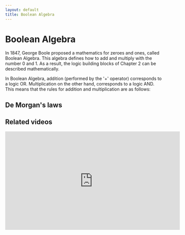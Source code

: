 ```yaml
---
layout: default
title: Boolean Algebra
---
```

# Boolean Algebra

In 1847, George Boole proposed a mathematics for zeroes and ones, called Boolean Algebra.
This algebra defines how to add and multiply with the number 0 and 1.
As a result, the logic building blocks of Chapter 2 can be described mathematically.

In Boolean Algebra, addition (performed by the '+' operator) corresponds to a logic OR.
Multiplication on the other hand, corresponds to a logic AND.
This means that the rules for addition and multiplication are as follows:


## De Morgan's laws

## Related videos
<iframe width="560" height="315" src="https://www.youtube.com/embed/dlbUsFVI2e8" frameborder="0" allow="accelerometer; autoplay; encrypted-media; gyroscope; picture-in-picture" allowfullscreen></iframe>

